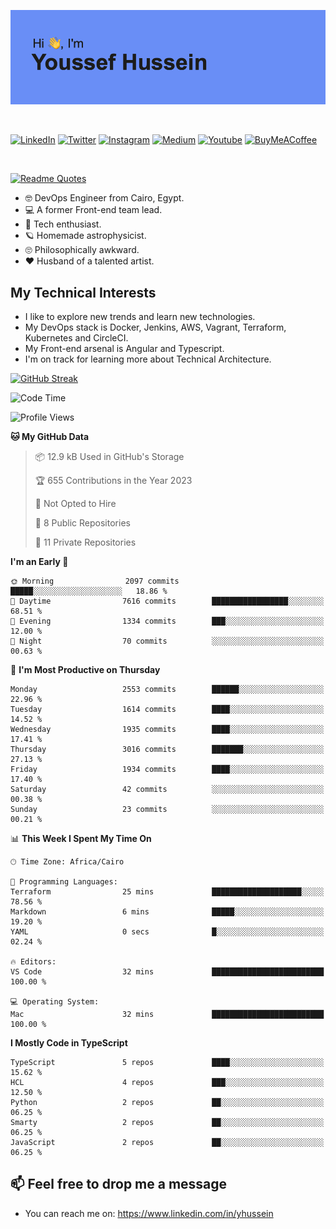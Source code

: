 [![Youssef's GitHub Banner](./assets/youssef-hussein.png)](https://github.com/yorki404)

</br>

[![LinkedIn](https://img.shields.io/badge/linkedin-%230077B5.svg?style=for-the-badge&logo=linkedin&logoColor=white)](https://www.linkedin.com/in/yhussein/)
[![Twitter](https://img.shields.io/badge/devqik_-%231DA1F2.svg?style=for-the-badge&logo=Twitter&logoColor=white)](https://twitter.com/devqik_)
[![Instagram](https://img.shields.io/badge/devqik-E4405F?style=for-the-badge&logo=Instagram&logoColor=white)](https://instagram.com/devqik)
[![Medium](https://img.shields.io/badge/Medium-12100E?style=for-the-badge&logo=medium&logoColor=white)](https://medium.com/@devqik)
[![Youtube](https://img.shields.io/badge/YouTube-FF0000?style=for-the-badge&logo=youtube&logoColor=white)](https://www.youtube.com/@devqik)
[![BuyMeACoffee](https://img.shields.io/badge/Buy%20Me%20a%20Coffee-ffdd00?style=for-the-badge&logo=buy-me-a-coffee&logoColor=black)](https://www.buymeacoffee.com/devqik)

</br>

[![Readme Quotes](https://quotes-github-readme.vercel.app/api?type=horizontal&theme=dark)](https://github.com/piyushsuthar/github-readme-quotes)


- :nerd_face: DevOps Engineer from Cairo, Egypt.
- :computer: A former Front-end team lead.
- :satellite: Tech enthusiast.
- :ringed_planet: Homemade astrophysicist.
- :roll_eyes: Philosophically awkward.
- :heart: Husband of a talented artist.

## My Technical Interests

- I like to explore new trends and learn new technologies.
- My DevOps stack is Docker, Jenkins, AWS, Vagrant, Terraform, Kubernetes and CircleCI.
- My Front-end arsenal is Angular and Typescript.
- I'm on track for learning more about Technical Architecture.

[![GitHub Streak](https://github-readme-streak-stats.herokuapp.com/?user=devqik&theme=dark)](https://git.io/streak-stats)

<!--START_SECTION:waka-->
![Code Time](http://img.shields.io/badge/Code%20Time-615%20hrs%2058%20mins-blue)

![Profile Views](http://img.shields.io/badge/Profile%20Views-0-blue)

**🐱 My GitHub Data** 

> 📦 12.9 kB Used in GitHub's Storage 
 > 
> 🏆 655 Contributions in the Year 2023
 > 
> 🚫 Not Opted to Hire
 > 
> 📜 8 Public Repositories 
 > 
> 🔑 11 Private Repositories 
 > 
**I'm an Early 🐤** 

```text
🌞 Morning                2097 commits        █████░░░░░░░░░░░░░░░░░░░░   18.86 % 
🌆 Daytime                7616 commits        █████████████████░░░░░░░░   68.51 % 
🌃 Evening                1334 commits        ███░░░░░░░░░░░░░░░░░░░░░░   12.00 % 
🌙 Night                  70 commits          ░░░░░░░░░░░░░░░░░░░░░░░░░   00.63 % 
```
📅 **I'm Most Productive on Thursday** 

```text
Monday                   2553 commits        ██████░░░░░░░░░░░░░░░░░░░   22.96 % 
Tuesday                  1614 commits        ████░░░░░░░░░░░░░░░░░░░░░   14.52 % 
Wednesday                1935 commits        ████░░░░░░░░░░░░░░░░░░░░░   17.41 % 
Thursday                 3016 commits        ███████░░░░░░░░░░░░░░░░░░   27.13 % 
Friday                   1934 commits        ████░░░░░░░░░░░░░░░░░░░░░   17.40 % 
Saturday                 42 commits          ░░░░░░░░░░░░░░░░░░░░░░░░░   00.38 % 
Sunday                   23 commits          ░░░░░░░░░░░░░░░░░░░░░░░░░   00.21 % 
```


📊 **This Week I Spent My Time On** 

```text
🕑︎ Time Zone: Africa/Cairo

💬 Programming Languages: 
Terraform                25 mins             ████████████████████░░░░░   78.56 % 
Markdown                 6 mins              █████░░░░░░░░░░░░░░░░░░░░   19.20 % 
YAML                     0 secs              █░░░░░░░░░░░░░░░░░░░░░░░░   02.24 % 

🔥 Editors: 
VS Code                  32 mins             █████████████████████████   100.00 % 

💻 Operating System: 
Mac                      32 mins             █████████████████████████   100.00 % 
```

**I Mostly Code in TypeScript** 

```text
TypeScript               5 repos             ████░░░░░░░░░░░░░░░░░░░░░   15.62 % 
HCL                      4 repos             ███░░░░░░░░░░░░░░░░░░░░░░   12.50 % 
Python                   2 repos             ██░░░░░░░░░░░░░░░░░░░░░░░   06.25 % 
Smarty                   2 repos             ██░░░░░░░░░░░░░░░░░░░░░░░   06.25 % 
JavaScript               2 repos             ██░░░░░░░░░░░░░░░░░░░░░░░   06.25 % 
```




<!--END_SECTION:waka-->

## 📫 Feel free to drop me a message
- You can reach me on: https://www.linkedin.com/in/yhussein
